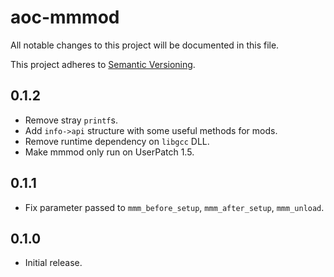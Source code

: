 # aoc-mmmod

All notable changes to this project will be documented in this file.

This project adheres to [Semantic Versioning](http://semver.org/).

## 0.1.2
* Remove stray `printf`s.
* Add `info->api` structure with some useful methods for mods.
* Remove runtime dependency on `libgcc` DLL.
* Make mmmod only run on UserPatch 1.5.

## 0.1.1
* Fix parameter passed to `mmm_before_setup`, `mmm_after_setup`, `mmm_unload`.

## 0.1.0
* Initial release.
